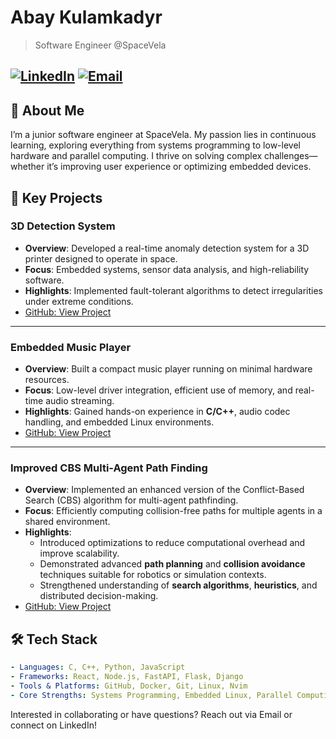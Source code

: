 # Abay Kulamkadyr

> Software Engineer @SpaceVela

[![LinkedIn](https://img.shields.io/badge/LinkedIn-Connect-blue)](https://www.linkedin.com/in/abay-kulamkadyr)
[![Email](https://img.shields.io/badge/Email-Contact-red)](mailto:kulamkadyr.abay@gmail.com)
---

## 🌱 About Me

I’m a junior software engineer at SpaceVela. My passion lies in continuous learning, exploring everything from systems programming to low-level hardware and parallel computing. I thrive on solving complex challenges—whether it’s improving user experience or optimizing embedded devices.

## 🚀 Key Projects

### 3D Detection System
- **Overview**: Developed a real-time anomaly detection system for a 3D printer designed to operate in space.  
- **Focus**: Embedded systems, sensor data analysis, and high-reliability software.  
- **Highlights**: Implemented fault-tolerant algorithms to detect irregularities under extreme conditions.  
- [GitHub: View Project](https://github.com/abay-kulamkadyr/3dprinter_fault_detection)

---

### Embedded Music Player
- **Overview**: Built a compact music player running on minimal hardware resources.  
- **Focus**: Low-level driver integration, efficient use of memory, and real-time audio streaming.  
- **Highlights**: Gained hands-on experience in **C/C++**, audio codec handling, and embedded Linux environments.  
- [GitHub: View Project](https://github.com/abay-kulamkadyr/embedded_system_audio_player)

---

### Improved CBS Multi-Agent Path Finding
- **Overview**: Implemented an enhanced version of the Conflict-Based Search (CBS) algorithm for multi-agent pathfinding.  
- **Focus**: Efficiently computing collision-free paths for multiple agents in a shared environment.  
- **Highlights**: 
  - Introduced optimizations to reduce computational overhead and improve scalability.
  - Demonstrated advanced **path planning** and **collision avoidance** techniques suitable for robotics or simulation contexts.
  - Strengthened understanding of **search algorithms**, **heuristics**, and distributed decision-making.
- [GitHub: View Project](https://github.com/abay-kulamkadyr/improved_cbs_multi_agent_path_finding)


## 🛠️ Tech Stack

```yaml
- Languages: C, C++, Python, JavaScript
- Frameworks: React, Node.js, FastAPI, Flask, Django
- Tools & Platforms: GitHub, Docker, Git, Linux, Nvim
- Core Strengths: Systems Programming, Embedded Linux, Parallel Computing
```

Interested in collaborating or have questions?
Reach out via Email or connect on LinkedIn!
